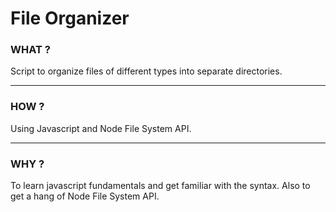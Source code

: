 # File Organizer

### WHAT ?

Script to organize files of different types into separate directories.

---

### HOW ?

Using Javascript and Node File System API.

---

### WHY ?

To learn javascript fundamentals and get familiar with the syntax. Also to get a hang of Node File System API.
